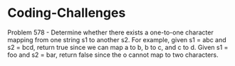 # Coding-Challenges
Problem 578 - Determine whether there exists a one-to-one character mapping from one string s1 to another s2.
  For example, given s1 = abc and s2 = bcd, return true since we can map a to b, b to c, and c to d.
  Given s1 = foo and s2 = bar, return false since the o cannot map to two characters.
